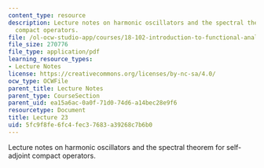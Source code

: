 ```yaml
---
content_type: resource
description: Lecture notes on harmonic oscillators and the spectral theorem for self-adjoint
  compact operators.
file: /ol-ocw-studio-app/courses/18-102-introduction-to-functional-analysis-spring-2009/5fc9f8fe6fc4fec37683a39268c7b6b0_MIT18_102s09_lec23.pdf
file_size: 270776
file_type: application/pdf
learning_resource_types:
- Lecture Notes
license: https://creativecommons.org/licenses/by-nc-sa/4.0/
ocw_type: OCWFile
parent_title: Lecture Notes
parent_type: CourseSection
parent_uid: ea15a6ac-0a0f-71d0-74d6-a14bec28e9f6
resourcetype: Document
title: Lecture 23
uid: 5fc9f8fe-6fc4-fec3-7683-a39268c7b6b0
---
```

Lecture notes on harmonic oscillators and the spectral theorem for self-adjoint compact operators.